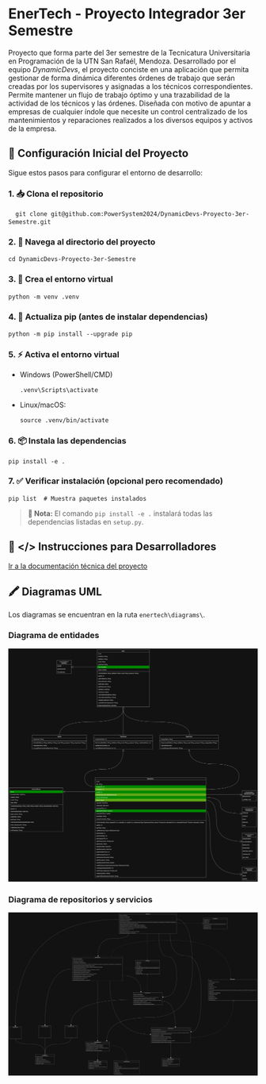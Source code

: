 # EnerTech - Proyecto Integrador 3er Semestre
Proyecto que forma parte del 3er semestre de la Tecnicatura Universitaria en Programación de la UTN San Rafaél, Mendoza.
Desarrollado por el equipo _DynamicDevs_, el proyecto conciste en una aplicación que permita gestionar de forma 
dinámica diferentes órdenes de trabajo que serán creadas por los supervisores y asignadas a los técnicos 
correspondientes. Permite mantener un flujo de trabajo óptimo y una trazabilidad de la actividad de los técnicos 
y las órdenes. Diseñada con motivo de apuntar a empresas de cualquier índole que necesite un control centralizado 
de los mantenimientos y reparaciones realizados a los diversos equipos y activos de la empresa.
## 🚀 Configuración Inicial del Proyecto
Sigue estos pasos para configurar el entorno de desarrollo:
### 1. 📥 Clona el repositorio
```
  git clone git@github.com:PowerSystem2024/DynamicDevs-Proyecto-3er-Semestre.git
```
### 2. 📂 Navega al directorio del proyecto
```
cd DynamicDevs-Proyecto-3er-Semestre
```
### 3. 🐍 Crea el entorno virtual
```
python -m venv .venv
```
### 4. 🔄 Actualiza pip (antes de instalar dependencias)
```
python -m pip install --upgrade pip
```
### 5. ⚡ Activa el entorno virtual
- Windows (PowerShell/CMD)
    ```
    .venv\Scripts\activate
    ```
- Linux/macOS:
    ```
    source .venv/bin/activate
    ```
### 6. 📦 Instala las dependencias
```
pip install -e .
```
### 7. ✅ Verificar instalación (opcional pero recomendado)
```
pip list  # Muestra paquetes instalados
```
> **📝 Nota:** El comando `pip install -e .` instalará todas las dependencias listadas en `setup.py`.
## 🔧 </> Instrucciones para Desarrolladores
[Ir a la documentación técnica del proyecto](enertech/DEVELOPERS.md)
## 🖍️ Diagramas UML
Los diagramas se encuentran en la ruta `enertech\diagrams\`.
### Diagrama de entidades
![Diagrama UML de las entidades](enertech/diagrams/entities-uml.svg)
### Diagrama de repositorios y servicios
![Diagrama UML de los servicios y repositorios](enertech/diagrams/services-and-repos-uml.svg)
